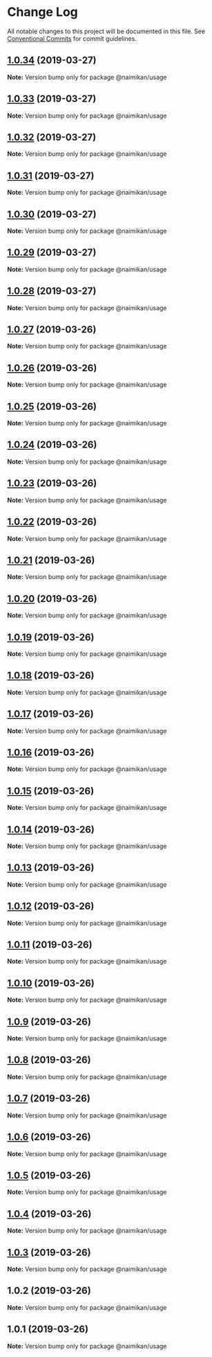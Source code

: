 # Change Log

All notable changes to this project will be documented in this file.
See [Conventional Commits](https://conventionalcommits.org) for commit guidelines.

## [1.0.34](https://github.com/Naimikan/lerna-conventional-commits-example/compare/@naimikan/usage@1.0.33...@naimikan/usage@1.0.34) (2019-03-27)

**Note:** Version bump only for package @naimikan/usage





## [1.0.33](https://github.com/Naimikan/lerna-conventional-commits-example/compare/@naimikan/usage@1.0.32...@naimikan/usage@1.0.33) (2019-03-27)

**Note:** Version bump only for package @naimikan/usage





## [1.0.32](https://github.com/Naimikan/lerna-conventional-commits-example/compare/@naimikan/usage@1.0.31...@naimikan/usage@1.0.32) (2019-03-27)

**Note:** Version bump only for package @naimikan/usage





## [1.0.31](https://github.com/Naimikan/lerna-conventional-commits-example/compare/@naimikan/usage@1.0.30...@naimikan/usage@1.0.31) (2019-03-27)

**Note:** Version bump only for package @naimikan/usage





## [1.0.30](https://github.com/Naimikan/lerna-conventional-commits-example/compare/@naimikan/usage@1.0.29...@naimikan/usage@1.0.30) (2019-03-27)

**Note:** Version bump only for package @naimikan/usage





## [1.0.29](https://github.com/Naimikan/lerna-conventional-commits-example/compare/@naimikan/usage@1.0.28...@naimikan/usage@1.0.29) (2019-03-27)

**Note:** Version bump only for package @naimikan/usage





## [1.0.28](https://github.com/Naimikan/lerna-conventional-commits-example/compare/@naimikan/usage@1.0.27...@naimikan/usage@1.0.28) (2019-03-27)

**Note:** Version bump only for package @naimikan/usage





## [1.0.27](https://github.com/Naimikan/lerna-conventional-commits-example/compare/@naimikan/usage@1.0.26...@naimikan/usage@1.0.27) (2019-03-26)

**Note:** Version bump only for package @naimikan/usage





## [1.0.26](https://github.com/Naimikan/lerna-conventional-commits-example/compare/@naimikan/usage@1.0.25...@naimikan/usage@1.0.26) (2019-03-26)

**Note:** Version bump only for package @naimikan/usage





## [1.0.25](https://github.com/Naimikan/lerna-conventional-commits-example/compare/@naimikan/usage@1.0.24...@naimikan/usage@1.0.25) (2019-03-26)

**Note:** Version bump only for package @naimikan/usage





## [1.0.24](https://github.com/Naimikan/lerna-conventional-commits-example/compare/@naimikan/usage@1.0.23...@naimikan/usage@1.0.24) (2019-03-26)

**Note:** Version bump only for package @naimikan/usage





## [1.0.23](https://github.com/Naimikan/lerna-conventional-commits-example/compare/@naimikan/usage@1.0.22...@naimikan/usage@1.0.23) (2019-03-26)

**Note:** Version bump only for package @naimikan/usage





## [1.0.22](https://github.com/Naimikan/lerna-conventional-commits-example/compare/@naimikan/usage@1.0.21...@naimikan/usage@1.0.22) (2019-03-26)

**Note:** Version bump only for package @naimikan/usage





## [1.0.21](https://github.com/Naimikan/lerna-conventional-commits-example/compare/@naimikan/usage@1.0.20...@naimikan/usage@1.0.21) (2019-03-26)

**Note:** Version bump only for package @naimikan/usage





## [1.0.20](https://github.com/Naimikan/lerna-conventional-commits-example/compare/@naimikan/usage@1.0.19...@naimikan/usage@1.0.20) (2019-03-26)

**Note:** Version bump only for package @naimikan/usage





## [1.0.19](https://github.com/Naimikan/lerna-conventional-commits-example/compare/@naimikan/usage@1.0.18...@naimikan/usage@1.0.19) (2019-03-26)

**Note:** Version bump only for package @naimikan/usage





## [1.0.18](https://github.com/Naimikan/lerna-conventional-commits-example/compare/@naimikan/usage@1.0.17...@naimikan/usage@1.0.18) (2019-03-26)

**Note:** Version bump only for package @naimikan/usage





## [1.0.17](https://github.com/Naimikan/lerna-conventional-commits-example/compare/@naimikan/usage@1.0.16...@naimikan/usage@1.0.17) (2019-03-26)

**Note:** Version bump only for package @naimikan/usage





## [1.0.16](https://github.com/Naimikan/lerna-conventional-commits-example/compare/@naimikan/usage@1.0.15...@naimikan/usage@1.0.16) (2019-03-26)

**Note:** Version bump only for package @naimikan/usage





## [1.0.15](https://github.com/Naimikan/lerna-conventional-commits-example/compare/@naimikan/usage@1.0.14...@naimikan/usage@1.0.15) (2019-03-26)

**Note:** Version bump only for package @naimikan/usage





## [1.0.14](https://github.com/Naimikan/lerna-conventional-commits-example/compare/@naimikan/usage@1.0.13...@naimikan/usage@1.0.14) (2019-03-26)

**Note:** Version bump only for package @naimikan/usage





## [1.0.13](https://github.com/Naimikan/lerna-conventional-commits-example/compare/@naimikan/usage@1.0.12...@naimikan/usage@1.0.13) (2019-03-26)

**Note:** Version bump only for package @naimikan/usage





## [1.0.12](https://github.com/Naimikan/lerna-conventional-commits-example/compare/@naimikan/usage@1.0.11...@naimikan/usage@1.0.12) (2019-03-26)

**Note:** Version bump only for package @naimikan/usage





## [1.0.11](https://github.com/Naimikan/lerna-conventional-commits-example/compare/@naimikan/usage@1.0.10...@naimikan/usage@1.0.11) (2019-03-26)

**Note:** Version bump only for package @naimikan/usage





## [1.0.10](https://github.com/Naimikan/lerna-conventional-commits-example/compare/@naimikan/usage@1.0.9...@naimikan/usage@1.0.10) (2019-03-26)

**Note:** Version bump only for package @naimikan/usage





## [1.0.9](https://github.com/Naimikan/lerna-conventional-commits-example/compare/@naimikan/usage@1.0.8...@naimikan/usage@1.0.9) (2019-03-26)

**Note:** Version bump only for package @naimikan/usage





## [1.0.8](https://github.com/Naimikan/lerna-conventional-commits-example/compare/@naimikan/usage@1.0.7...@naimikan/usage@1.0.8) (2019-03-26)

**Note:** Version bump only for package @naimikan/usage





## [1.0.7](https://github.com/Naimikan/lerna-conventional-commits-example/compare/@naimikan/usage@1.0.6...@naimikan/usage@1.0.7) (2019-03-26)

**Note:** Version bump only for package @naimikan/usage





## [1.0.6](https://github.com/Naimikan/lerna-conventional-commits-example/compare/@naimikan/usage@1.0.5...@naimikan/usage@1.0.6) (2019-03-26)

**Note:** Version bump only for package @naimikan/usage





## [1.0.5](https://github.com/Naimikan/lerna-conventional-commits-example/compare/@naimikan/usage@1.0.4...@naimikan/usage@1.0.5) (2019-03-26)

**Note:** Version bump only for package @naimikan/usage





## [1.0.4](https://github.com/Naimikan/lerna-conventional-commits-example/compare/@naimikan/usage@1.0.3...@naimikan/usage@1.0.4) (2019-03-26)

**Note:** Version bump only for package @naimikan/usage





## [1.0.3](https://github.com/Naimikan/lerna-conventional-commits-example/compare/@naimikan/usage@1.0.2...@naimikan/usage@1.0.3) (2019-03-26)

**Note:** Version bump only for package @naimikan/usage





## 1.0.2 (2019-03-26)

**Note:** Version bump only for package @naimikan/usage





## 1.0.1 (2019-03-26)

**Note:** Version bump only for package @naimikan/usage
